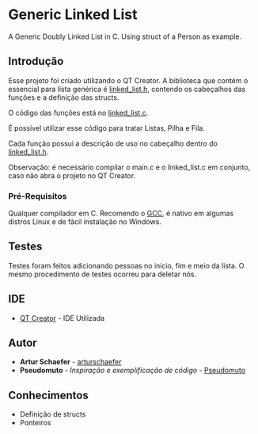 # Generic Linked List

A Generic Doubly Linked List in C. Using struct of a Person as example.

## Introdução

Esse projeto foi criado utilizando o QT Creator.
A biblioteca que contém o essencial para lista genérica é [linked_list.h](https://github.com/arturschaefer/generic_linked_list/blob/master/linked_list.h), contendo os cabeçalhos das funções e a definição das structs.

O código das funções está no [linked_list.c](https://github.com/arturschaefer/generic_linked_list/blob/master/linked_list.c).

É possível utilizar esse código para tratar Listas, Pilha e Fila.

Cada função possui a descrição de uso no cabeçalho dentro do [linked_list.h](https://github.com/arturschaefer/generic_linked_list/blob/master/linked_list.h).

Observação: é necessário compilar o main.c e o linked_list.c em conjunto, caso não abra o projeto no QT Creator.

### Pré-Requisitos

Qualquer compilador em C.
Recomendo o [GCC](https://gcc.gnu.org/), é nativo em algumas distros Linux e de fácil instalação no Windows.

## Testes

Testes foram feitos adicionando pessoas no inicio, fim e meio da lista. 
O mesmo procedimento de testes ocorreu para deletar nós.

## IDE

* [QT Creator](https://www.qt.io/ide/) - IDE Utilizada

## Autor

* **Artur Schaefer** - [arturschaefer](https://github.com/arturschaefer)
* **Pseudomuto** - *Inspiração e exemplificação de código* - [Pseudomuto](http://pseudomuto.com/development/2013/05/02/implementing-a-generic-linked-list-in-c/)

## Conhecimentos

* Definição de structs
* Ponteiros
